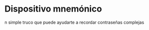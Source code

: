 [Title]: # (Dispositivo mnemotécnico)
[Difficulty]: # (Principiante)
[Order]: # (77)

# Dispositivo mnemónico 
n simple truco que puede ayudarte a recordar contraseñas complejas